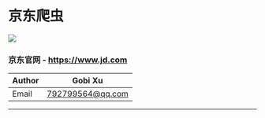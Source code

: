 # 京东爬虫
![](https://img.shields.io/badge/Python-3.6.3-green.svg)
### 京东官网 - https://www.jd.com
|Author|Gobi Xu|
|---|---
|Email|792799564@qq.com
****
